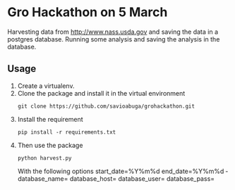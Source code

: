 Gro Hackathon on 5 March
====

Harvesting data from http://www.nass.usda.gov and saving the data in a postgres database.
Running some analysis and saving the analysis in the database.

Usage
---
1. Create a virtualenv.
2. Clone the package and install it in the virtual environment
    ```
    git clone https://github.com/savioabuga/grohackathon.git
    ```
3. Install the requirement
    ```
    pip install -r requirements.txt
    ```
4. Then use the package
    ```
    python harvest.py
    ```
   With the following options
   ­­start_date​=%Y­%m­%d
   ­­end_date​=%Y­%m­%d
   ­­database_name​=
   ­­database_host​=
   ­­database_user​=
   ­­database_pass​=

